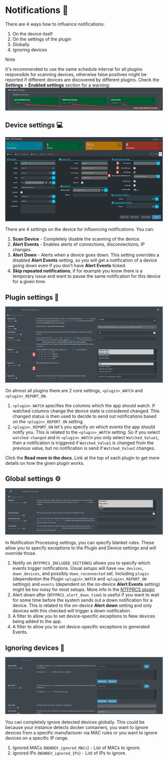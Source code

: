 # Notifications 📧

There are 4 ways how to influence notifications:

1. On the device itself
2. On the settings of the plugin
3. Globally
4. Ignoring devices

> [!NOTE]
> It's recommended to use the same schedule interval for all plugins responsible for scanning devices, otherwise false positives might be reported if different devices are discovered by different plugins. Check the **Settings** > **Enabled settings** section for a warning:
> ![Schedules out-of-sync](/docs/img/NOTIFICATIONS/Schedules_out-of-sync.png)

## Device settings 💻

![Device notification settings](/docs/img/NOTIFICATIONS/Device-notification-settings.png)

There are 4 settings on the device for influencing notifications. You can:

1. **Scan Device** - Completely disable the scanning of the device.
2. **Alert Events** - Enables alerts of connections, disconnections, IP changes.
3. **Alert Down** - Alerts when a device goes down. This setting overrides a disabled **Alert Events** setting, so you will get a notification of a device going down even if you don't have **Alert Events** ticked.
4. **Skip repeated notifications**, if for example you know there is a temporary issue and want to pause the same notification for this device for a given time.

## Plugin settings 🔌

![Plugin notification settings](/docs/img/NOTIFICATIONS/Plugin-notification-settings.png)

On almost all plugins there are 2 core settings, `<plugin>_WATCH` and `<plugin>_REPORT_ON`. 

1. `<plugin>_WATCH` specifies the columns which the app should watch. If watched columns change the device state is considered changed. This changed status is then used to decide to send out notifications based on the `<plugin>_REPORT_ON` setting. 
2. `<plugin>_REPORT_ON` let's you specify on which events the app should notify you. This is related to the `<plugin>_WATCH` setting. So if you select `watched-changed` and in `<plugin>_WATCH` you only select `Watched_Value1`, then a notification is triggered if `Watched_Value1` is changed from the previous value, but no notification is send if `Watched_Value2` changes. 

Click the **Read more in the docs.** Link at the top of each plugin to get more details on how the given plugin works. 

## Global settings ⚙

![Global notification settings](/docs/img/NOTIFICATIONS/Global-notification-settings.png)

In Notification Processing settings, you can specify blanket rules. These allow you to specify exceptions to the Plugin and Device settings and will override those.

1. Notify on (`NTFPRCS_INCLUDED_SECTIONS`) allows you to specify which events trigger notifications. Usual setups will have `new_devices`, `down_devices`, and possibly `down_reconnected` set. Including `plugin` (dependenton the Plugin `<plugin>_WATCH` and `<plugin>_REPORT_ON` settings) and `events` (dependent on the on-device **Alert Events** setting) might be too noisy for most setups. More info in the [NTFPRCS plugin](/front/plugins/notification_processing/README.md)
2. Alert down after (`NTFPRCS_alert_down_time`) is useful if you want to wait for some time before the system sends out a down notification for a device. This is related to the on-device **Alert down** setting and only devices with this checked will trigger a down notification.
3. A filter to allow you to set device-specific exceptions to New devices being added to the app.
4. A filter to allow you to set device-specific exceptions to generated Events.

## Ignoring devices 🔕

![Ignoring new devices](/docs/img/NOTIFICATIONS/NEWDEV_ignores.png)

You can completely ignore detected devices globally. This could be because your instance detects docker containers, you want to ignore devices from a specific manufacturer via MAC rules or you want to ignore devices on a specific IP range. 

1. Ignored MACs (`NEWDEV_ignored_MACs`) - List of MACs to ignore.
2. Ignored IPs (`NEWDEV_ignored_IPs`) - List of IPs to ignore. 